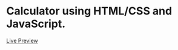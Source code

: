 # Calculator using HTML/CSS and JavaScript.
<a href="https://tushar-alec.github.io/Calculator/">Live Preview</a>
